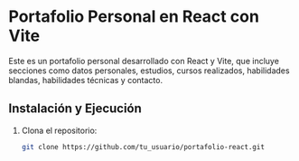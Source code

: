 # Portafolio Personal en React con Vite

Este es un portafolio personal desarrollado con React y Vite, que incluye secciones como datos personales, estudios, cursos realizados, habilidades blandas, habilidades técnicas y contacto.

## Instalación y Ejecución

1. Clona el repositorio:
   ```bash
   git clone https://github.com/tu_usuario/portafolio-react.git